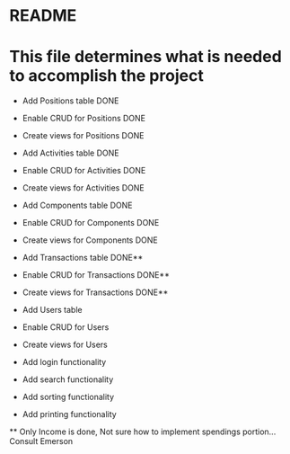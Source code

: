 # README
# This file determines what is needed to accomplish the project

* Add Positions table DONE

* Enable CRUD for Positions DONE

* Create views for Positions DONE

* Add Activities table DONE

* Enable CRUD for Activities DONE

* Create views for Activities DONE

* Add Components table DONE

* Enable CRUD for Components DONE

* Create views for Components DONE

* Add Transactions table DONE**

* Enable CRUD for Transactions DONE**

* Create views for Transactions DONE**

* Add Users table

* Enable CRUD for Users

* Create views for Users

* Add login functionality

* Add search functionality

* Add sorting functionality

* Add printing functionality

** Only Income is done, Not sure how to implement spendings portion... Consult Emerson